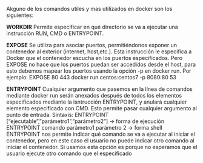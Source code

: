 Akguno de los comandos utiles y mas utilizados en docker son los siguientes: 

<b>WORKDIR</b>
Permite especificar en qué directorio se va a ejecutar una instrucción RUN, CMD o ENTRYPOINT.

<b>EXPOSE</b>
Se utiliza para asociar puertos, permitiéndonos exponer un contenedor al exterior (internet,
host,etc.). Esta instrucción le especifica a Docker que el contenedor escucha en los puertos
especificados. Pero EXPOSE no hace que los puertos puedan ser accedidos desde el host, para esto
debemos mapear los puertos usando la opción -p en docker run.
Por ejemplo:
EXPOSE 80 443
docker run centos:centos7 -p 8080:80
53

<b>ENTRYPOINT</b>
Cualquier argumento que pasemos en la línea de comandos mediante docker run serán
anexados después de todos los elementos especificados mediante la isntrucción ENTRYPOINT, y
anulará cualquier elemento especificado con CMD. Esto permite pasar cualquier argumento al
punto de entrada.
Sintaxis:
ENTRYPOINT [“ejecutable”,”parámetro1”,”parámetro2”] → forma de ejecución
ENTRYPOINT comando parámetro1 parámetro 2 → forma shell
ENTRYPOINT nos permite indicar qué comando se va a ejecutar al iniciar el contenedor,
pero en este caso el usuario no puede indicar otro comando al iniciar el contenedor. Si usamos esta
opción es porque no esperamos que el usuario ejecute otro comando que el especificado